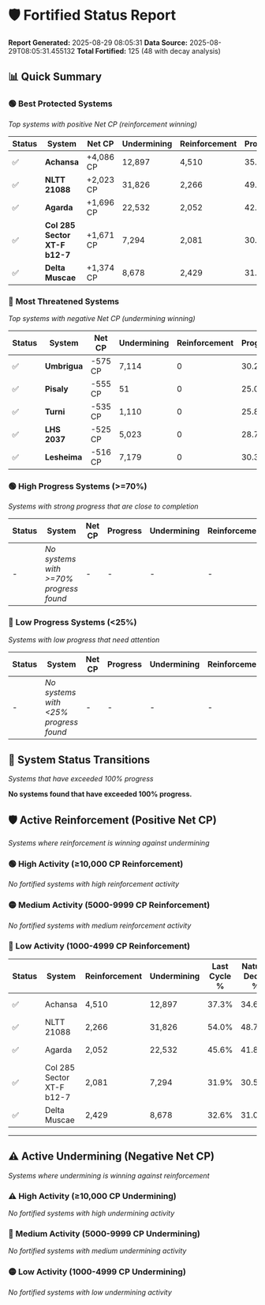 # 🛡️ Fortified Status Report

**Report Generated:** 2025-08-29 08:05:31
**Data Source:** 2025-08-29T08:05:31.455132
**Total Fortified:** 125 (48 with decay analysis)

## 📊 Quick Summary

### 🟢 **Best Protected Systems**
*Top systems with positive Net CP (reinforcement winning)*

| Status | System | Net CP | Undermining | Reinforcement | Progress |
|--------|--------|--------|-------------|---------------|----------|
| ✅ | **Achansa** | +4,086 CP | 12,897 | 4,510 | 35.3% |
| ✅ | **NLTT 21088** | +2,023 CP | 31,826 | 2,266 | 49.1% |
| ✅ | **Agarda** | +1,696 CP | 22,532 | 2,052 | 42.1% |
| ✅ | **Col 285 Sector XT-F b12-7** | +1,671 CP | 7,294 | 2,081 | 30.8% |
| ✅ | **Delta Muscae** | +1,374 CP | 8,678 | 2,429 | 31.3% |

### 🔴 **Most Threatened Systems**
*Top systems with negative Net CP (undermining winning)*

| Status | System | Net CP | Undermining | Reinforcement | Progress |
|--------|--------|--------|-------------|---------------|----------|
| ✅ | **Umbrigua** | -575 CP | 7,114 | 0 | 30.2% |
| ✅ | **Pisaly** | -555 CP | 51 | 0 | 25.0% |
| ✅ | **Turni** | -535 CP | 1,110 | 0 | 25.8% |
| ✅ | **LHS 2037** | -525 CP | 5,023 | 0 | 28.7% |
| ✅ | **Lesheima** | -516 CP | 7,179 | 0 | 30.3% |

### 🟢 **High Progress Systems (>=70%)**
*Systems with strong progress that are close to completion*

| Status | System | Net CP | Progress | Undermining | Reinforcement |
|--------|--------|--------|----------|-------------|---------------|
| - | *No systems with >=70% progress found* | - | - | - | - |

### 🔴 **Low Progress Systems (<25%)**
*Systems with low progress that need attention*

| Status | System | Net CP | Progress | Undermining | Reinforcement |
|--------|--------|--------|----------|-------------|---------------|
| - | *No systems with <25% progress found* | - | - | - | - |
## 🔄 System Status Transitions
*Systems that have exceeded 100% progress*

**No systems found that have exceeded 100% progress.**

## 🛡️ Active Reinforcement (Positive Net CP)
*Systems where reinforcement is winning against undermining*

### 🟢 High Activity (≥10,000 CP Reinforcement)

*No fortified systems with high reinforcement activity*

### 🟡 Medium Activity (5000-9999 CP Reinforcement)

*No fortified systems with medium reinforcement activity*

### 🔴 Low Activity (1000-4999 CP Reinforcement)

| Status | System | Reinforcement | Undermining | Last Cycle % | Natural Decay % | Current Progress % | Current CP | Net CP | Activity |
|--------|--------|---------------|-------------|--------------|-----------------|-------------------|------------|--------|----------|
| ✅ | Achansa | 4,510 | 12,897 | 37.3% | 34.67% | 35.3% | 229,450 | +4,086 | 🔵 Low Reinforcement |
| ✅ | NLTT 21088 | 2,266 | 31,826 | 54.0% | 48.79% | 49.1% | 319,150 | +2,023 | 🔵 Low Reinforcement |
| ✅ | Agarda | 2,052 | 22,532 | 45.6% | 41.84% | 42.1% | 273,650 | +1,696 | 🔵 Low Reinforcement |
| ✅ | Col 285 Sector XT-F b12-7 | 2,081 | 7,294 | 31.9% | 30.54% | 30.8% | 200,200 | +1,671 | 🔵 Low Reinforcement |
| ✅ | Delta Muscae | 2,429 | 8,678 | 32.6% | 31.09% | 31.3% | 203,450 | +1,374 | 🔵 Low Reinforcement |


---

## ⚠️ Active Undermining (Negative Net CP)
*Systems where undermining is winning against reinforcement*

### ⚠️ High Activity (≥10,000 CP Undermining)

*No fortified systems with high undermining activity*

### 🔶 Medium Activity (5000-9999 CP Undermining)

*No fortified systems with medium undermining activity*

### 🟡 Low Activity (1000-4999 CP Undermining)

*No fortified systems with low undermining activity*
